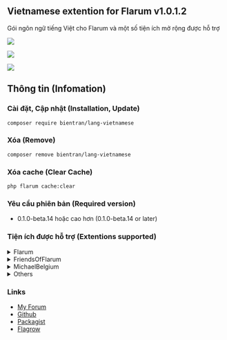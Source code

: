 ## Vietnamese extention for Flarum v1.0.1.2

Gói ngôn ngữ tiếng Việt cho Flarum và một số tiện ích mở rộng được hỗ trợ

![](https://img.shields.io/badge/license-MIT-blue.svg)

![](https://img.shields.io/packagist/v/bientran/lang-vietnamese.svg)

![](https://img.shields.io/packagist/dt/bientran/lang-vietnamese.svg)

## Thông tin (Infomation)

### Cài đặt, Cập nhật (Installation, Update)

`composer require bientran/lang-vietnamese`

### Xóa (Remove)

`composer remove bientran/lang-vietnamese`

### Xóa cache (Clear Cache)

`php flarum cache:clear`

### Yêu cầu phiên bản (Required version)

- 0.1.0-beta.14 hoặc cao hơn (0.1.0-beta.14 or later)

### Tiện ích được hỗ trợ (Extentions supported)

<details>
  <summary>Flarum</summary>
  <ul>
    <li>Akismet</li>
    <li>Approval</li>
    <li>Auth Facebook</li>
    <li>Auth Github</li>
    <li>Auth Twitter</li>
    <li>Emoji</li>
    <li>Flags</li>
    <li>Likes</li>
    <li>Lock</li>
    <li>Markdown</li>
    <li>Mentions</li>
    <li>Pusher</li>
    <li>Statistics</li>
    <li>Sticky</li>
    <li>Supcriptions</li>
    <li>Suspend</li>
    <li>Tags</li>
  <ul>
</details>
    
<details>
  <summary>FriendsOfFlarum</summary>
  <ul>
    <li><a href="https://extiverse.com/extension/fof/formatting">Formatting</a></li>
    <li><a href="https://extiverse.com/extension/fof/user-bio">User Bio</a></li>
    <li><a href="https://extiverse.com/extension/fof/links">Links</a></li>
    <li><a href="https://extiverse.com/extension/fof/pages">Pages</a></li>
    <li><a href="https://extiverse.com/extension/fof/polls">Polls</a></li>
    <li><a href="https://extiverse.com/extension/fof/byobu">Byōbu</a></li>
    <li><a href="https://extiverse.com/extension/fof/merge-discussions">Merge Discussions</a></li>
    <li><a href="https://extiverse.com/extension/fof/reactions">Reactions</a></li>
    <li><a href="https://extiverse.com/extension/fof/follow-tags">Follow Tags</a></li>
    <li><a href="https://extiverse.com/extension/fof/user-directory">User Directory</a></li>
    <li><a href="https://extiverse.com/extension/fof/upload">Upload</a></li>
    <li><a href="https://extiverse.com/extension/fof/spamblock">Spamblock</a></li>
    <li><a href="https://extiverse.com/extension/fof/drafts">Drafts</a></li>
    <li><a href="https://extiverse.com/extension/fof/recaptcha">reCAPTCHA</a></li>
    <li><a href="https://extiverse.com/extension/fof/socialprofile">Social Profile</a></li>
    <li><a href="https://extiverse.com/extension/fof/best-answer">Best Answer</a></li>
    <li><a href="https://extiverse.com/extension/fof/nightmode">Night Mode</a></li>
    <li><a href="https://extiverse.com/extension/fof/share-social">Share Social</a></li>
    <li><a href="https://extiverse.com/extension/fof/secure-https">Secure HTTPS</a></li>
    <li><a href="https://extiverse.com/extension/fof/username-request">Username Request</a></li>
    <li><a href="https://extiverse.com/extension/fof/transliterator">URL Transliterator</a></li>
    <li><a href="https://extiverse.com/extension/fof/moderator-notes">Moderator Notes</a></li>
    <li><a href="https://extiverse.com/extension/fof/ban-ips">Ban IPs</a></li>
    <li><a href="https://extiverse.com/extension/fof/oauth">FoF OAuth</a></li>
  </ul> 
</details>

<details>
  <summary>MichaelBelgium</summary>
  <ul>
    <li><a href="https://extiverse.com/extension/michaelbelgium/flarum-discussion-views">Discussion views</a></li>
    <li><a href="https://extiverse.com/extension/michaelbelgium/flarum-profile-views">Profile views</a></li>
  </ul> 
</details>

<details>
  <summary>Others</summary>
  <ul>
    <li><a href="https://extiverse.com/extension/clarkwinkelmann/flarum-ext-emojionearea">Emoji Picker</a></li>
    <li><a href="https://extiverse.com/extension/the-turk/flarum-welcome-widgets">Welcome Widgets</a></li>
    <li><a href="https://extiverse.com/extension/flagrow/ads">Flagrow Ads</a></li>
    <li><a href="https://extiverse.com/extension/reflar/level-ranks">ReFlar Level Ranks</a></li>
    <li><a href="https://extiverse.com/extension/askvortsov/flarum-categories">Flarum Categories</a></li>
    <li><a href="https://extiverse.com/extension/xelson/flarum-ext-chat">Neon Chat</a></li>
    <li><a href="https://extiverse.com/extension/jslirola/flarum-ext-login2seeplus">Login2SeePlus</a></li>
  </ul> 
</details>

### Links

- [My Forum](https://vieit.net)
- [Github](https://github.com/bientran/lang-vietnamese)
- [Packagist](https://packagist.org/packages/bientran/lang-vietnamese)
- [Flagrow](https://flagrow.io/extensions/bientran/lang-vietnamese)
